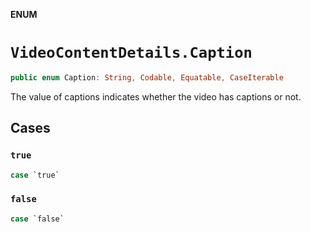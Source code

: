 **ENUM**

# `VideoContentDetails.Caption`

```swift
public enum Caption: String, Codable, Equatable, CaseIterable
```

The value of captions indicates whether the video has captions or not.

## Cases
### `true`

```swift
case `true`
```

### `false`

```swift
case `false`
```
